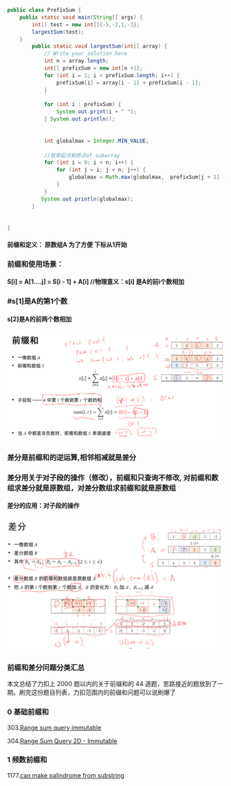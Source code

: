 
```java
public class PrefixSum {
    public static void main(String[] args) {
        int[] test = new int[]{-5,-2,1,-3};
        largestSum(test);
    }
        public static void largestSum(int[] array) {
            // Write your solution here
            int n = array.length;
            int[] prefixSum = new int[n +1];
            for (int i = 1; i < prefixSum.length; i++) {
                prefixSum[i] = array[i - 1] + prefixSum[i - 1];
            }

            for (int i : prefixSum) {
                System.out.print(i + " ");
            } System.out.println();


            int globalmax = Integer.MIN_VALUE;

            //枚举起点和终点of subarray
            for (int i = 0; i < n; i++) {
                for (int j = i; j < n; j++) {
                    globalmax = Math.max(globalmax,  prefixSum[j + 1] - prefixSum[i]);
                }
            }
           System.out.println(globalmax);
        }


}

```


#### 前缀和定义： 原数组A 为了方便 下标从1开始
### 前缀和使用场景： 

#### S[i] = A[1….j] = S[i - 1] + A[i]  //物理意义：s[i] 是A的前i个数相加
### #s[1]是A的第1个数
#### s[2]是A的前两个数相加

![alt txt](https://raw.githubusercontent.com/corykingsf/hack-system-design-pixel/main/imgSnipaste_2021-06-22_21-08-59.png)

### 差分是前缀和的逆运算,相邻相减就是差分

### 差分用关于对子段的操作（修改），前缀和只查询不修改, 对前缀和数组求差分就是原数组，对差分数组求前缀和就是原数组

#### 差分的应用：对子段的操作






![alt txt](https://raw.githubusercontent.com/corykingsf/hack-system-design-pixel/main/imgSnipaste_2021-06-22_21-28-47.png)

### 前缀和差分问题分类汇总


本文总结了力扣上 2000 题以内的关于前缀和的 44 道题，思路接近的题放到了一期。刷完这份题目列表，力扣范围内的前缀和问题可以说刷爆了

### 0 基础前缀和

303.[Range sum query immutable](https://leetcode.com/problems/range-sum-query-immutable/)

304.[Range Sum Query 2D - Immutable](https://leetcode.com/problems/range-sum-query-2d-immutable/)

###  1 频数前缀和

1177.[can make palindrome from substring](https://leetcode.com/problems/can-make-palindrome-from-substring/)

